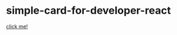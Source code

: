# simple-card-for-developer-react
 
<a href="https://warm-arithmetic-b7cd3f.netlify.app/" >click me!</a>
